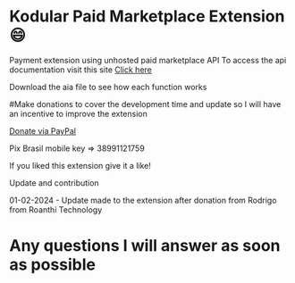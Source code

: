 # Kodular Paid Marketplace Extension :smile:

Payment extension using unhosted paid marketplace API
To access the api documentation visit this site
<a href='https://www.mercadopago.com.br/developers/pt/reference'>Click here</a>


Download the aia file to see how each function works

#Make donations to cover the development time and update so I will have an incentive to improve the extension

<a href='https://www.paypal.com/paypalme/andreferreira481'>Donate via PayPal</a>

Pix Brasil mobile key => 38991121759

If you liked this extension give it a like!

Update and contribution

01-02-2024 - Update made to the extension after donation from Rodrigo from Roanthi Technology

# Any questions I will answer as soon as possible

